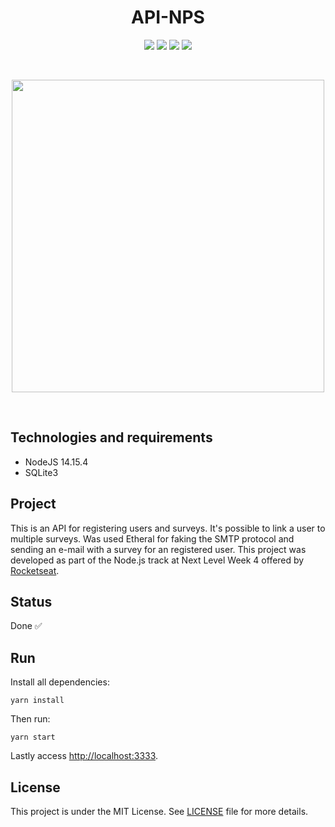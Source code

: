 <h1 align="center">
    API-NPS
</h1>

<p align="center">
    <img src="https://img.shields.io/github/license/isabellanunes/api-nps?style=flat-square" />
    <img src="https://img.shields.io/github/languages/count/isabellanunes/api-nps?style=flat-square" />
    <img src="https://img.shields.io/github/repo-size/isabellanunes/api-nps?style=flat-square" />
    <img src="https://img.shields.io/github/last-commit/isabellanunes/api-nps?style=flat-square" />
</p>

<br />

<p align="center">
    <img src=".readme/screenshot.png" width="500px" />
</p>

<br />

## Technologies and requirements
- NodeJS 14.15.4
- SQLite3

## Project
This is an API for registering users and surveys. It's possible to link a user to multiple surveys. Was used Etheral for faking the SMTP protocol and sending an e-mail with a survey for an registered user. This project was developed as part of the Node.js track at Next Level Week 4 offered by [Rocketseat](https://rocketseat.com.br/).

## Status
Done ✅

## Run
Install all dependencies:

```
yarn install
```

Then run:

```
yarn start
```

Lastly access [http://localhost:3333](http://localhost:3333).

## License
This project is under the MIT License. See [LICENSE](/LICENSE.md) file for more details.